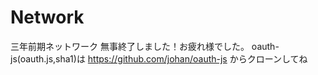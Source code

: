 # Network
三年前期ネットワーク
無事終了しました！お疲れ様でした。
oauth-js(oauth.js,sha1)は https://github.com/johan/oauth-js からクローンしてね
